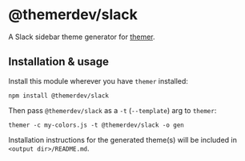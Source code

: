 # @themerdev/slack

A Slack sidebar theme generator for [themer](https://github.com/themerdev/themer).

## Installation & usage

Install this module wherever you have `themer` installed:

    npm install @themerdev/slack

Then pass `@themerdev/slack` as a `-t` (`--template`) arg to `themer`:

    themer -c my-colors.js -t @themerdev/slack -o gen

Installation instructions for the generated theme(s) will be included in `<output dir>/README.md`.

